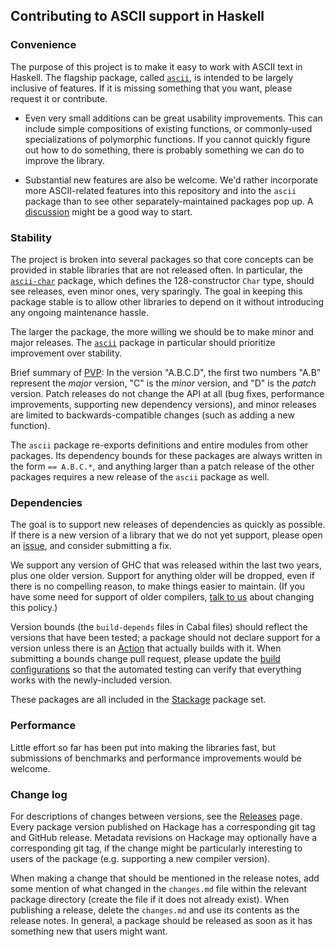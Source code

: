 ## Contributing to ASCII support in Haskell

### Convenience

The purpose of this project is to make it easy to work with ASCII text in Haskell. The flagship package, called [`ascii`](https://hackage.haskell.org/package/ascii), is intended to be largely inclusive of features. If it is missing something that you want, please request it or contribute.

- Even very small additions can be great usability improvements. This can include simple compositions of existing functions, or commonly-used specializations of polymorphic functions. If you cannot quickly figure out how to do something, there is probably something we can do to improve the library.

- Substantial new features are also be welcome. We'd rather incorporate more ASCII-related features into this repository and into the `ascii` package than to see other separately-maintained packages pop up. A [discussion](https://github.com/typeclasses/ascii/discussions) might be a good way to start.

### Stability

The project is broken into several packages so that core concepts can be provided in stable libraries that are not released often. In particular, the [`ascii-char`](https://hackage.haskell.org/package/ascii-char) package, which defines the 128-constructor `Char` type, should see releases, even minor ones, very sparingly. The goal in keeping this package stable is to allow other libraries to depend on it without introducing any ongoing maintenance hassle.

The larger the package, the more willing we should be to make minor and major releases. The [`ascii`](https://hackage.haskell.org/package/ascii) package in particular should prioritize improvement over stability.

Brief summary of [PVP](https://pvp.haskell.org/): In the version "A.B.C.D", the first two numbers "A.B" represent the *major* version, "C" is the *minor* version, and "D" is the *patch* version. Patch releases do not change the API at all (bug fixes, performance improvements, supporting new dependency versions), and minor releases are limited to backwards-compatible changes (such as adding a new function).

The `ascii` package re-exports definitions and entire modules from other packages. Its dependency bounds for these packages are always written in the form `== A.B.C.*`, and anything larger than a patch release of the other packages requires a new release of the `ascii` package as well.

### Dependencies

The goal is to support new releases of dependencies as quickly as possible. If there is a new version of a library that we do not yet support, please open an [issue](https://github.com/typeclasses/ascii/issues), and consider submitting a fix.

We support any version of GHC that was released within the last two years, plus one older version. Support for anything older will be dropped, even if there is no compelling reason, to make things easier to maintain. (If you have some need for support of older compilers, [talk to us](https://github.com/typeclasses/ascii/discussions) about changing this policy.)

Version bounds (the `build-depends` files in Cabal files) should reflect the versions that have been tested; a package should not declare support for a version unless there is an [Action](https://github.com/typeclasses/ascii/actions) that actually builds with it. When submitting a bounds change pull request, please update the [build configurations](https://github.com/typeclasses/ascii/tree/master/configurations) so that the automated testing can verify that everything works with the newly-included version.

These packages are all included in the [Stackage](https://github.com/commercialhaskell/stackage/) package set.

### Performance

Little effort so far has been put into making the libraries fast, but submissions of benchmarks and performance improvements would be welcome.

### Change log

For descriptions of changes between versions, see the [Releases](https://github.com/typeclasses/ascii/releases) page. Every package version published on Hackage has a corresponding git tag and GitHub release. Metadata revisions on Hackage may optionally have a corresponding git tag, if the change might be particularly interesting to users of the package (e.g. supporting a new compiler version).

When making a change that should be mentioned in the release notes, add some mention of what changed in the `changes.md` file within the relevant package directory (create the file if it does not already exist). When publishing a release, delete the `changes.md` and use its contents as the release notes. In general, a package should be released as soon as it has something new that users might want.
